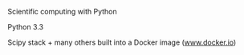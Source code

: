 
Scientific computing with Python

Python 3.3

Scipy stack + many others built into a Docker image (www.docker.io)
